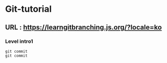 # Git-tutorial

## URL : https://learngitbranching.js.org/?locale=ko

### Level intro1
```
git commit
git commit
```
